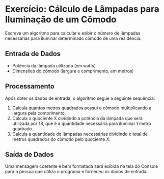 # Exercício: Cálculo de Lâmpadas para Iluminação de um Cômodo

Escreva um algoritmo para calcular e exibir o número de lâmpadas necessárias para iluminar determinado cômodo de uma residência.

## Entrada de Dados

- Potência da lâmpada utilizada (em watts)
- Dimensões do cômodo (largura e comprimento, em metros)

## Processamento

Após obter os dados de entrada, o algoritmo segue a seguinte sequência:

1. Calcula quantos metros quadrados possui o cômodo multiplicando a largura pela comprimento.
2. Calcula o quociente X dividindo a potência da lâmpada que será utilizada por 18, que é a quantidade necessária para iluminar 1 metro quadrado.
3. Calcula a quantidade de lâmpadas necessárias dividindo o total de metros quadrados do cômodo pelo quociente X.

## Saída de Dados

Uma mensagem coerente e bem formatada será exibida na tela do Console para a pessoa que utiliza o programa e forneceu os dados de entrada.

